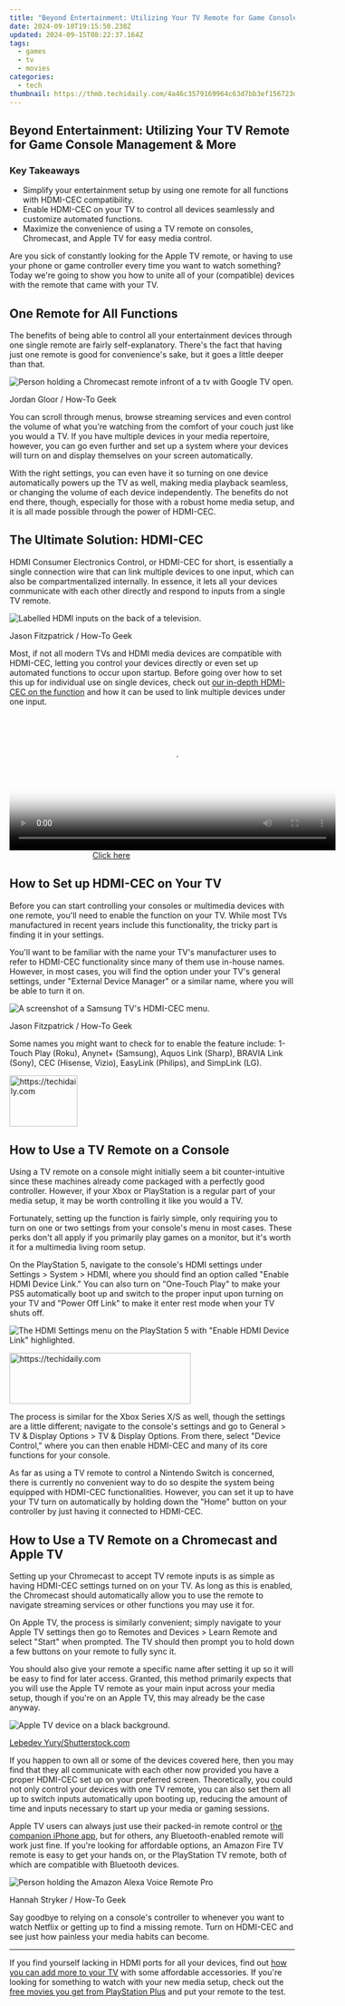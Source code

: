 ```yaml
---
title: "Beyond Entertainment: Utilizing Your TV Remote for Game Console Management & More"
date: 2024-09-10T19:15:50.238Z
updated: 2024-09-15T08:22:37.164Z
tags:
  - games
  - tv
  - movies
categories:
  - tech
thumbnail: https://thmb.techidaily.com/4a46c3579169964c63d7bb3ef156723da1c897ffca7f03ef7871aadd312df806.jpg
---
```


## Beyond Entertainment: Utilizing Your TV Remote for Game Console Management & More

### Key Takeaways

* Simplify your entertainment setup by using one remote for all functions with HDMI-CEC compatibility.
* Enable HDMI-CEC on your TV to control all devices seamlessly and customize automated functions.
* Maximize the convenience of using a TV remote on consoles, Chromecast, and Apple TV for easy media control.

 Are you sick of constantly looking for the Apple TV remote, or having to use your phone or game controller every time you want to watch something? Today we're going to show you how to unite all of your (compatible) devices with the remote that came with your TV.

##  One Remote for All Functions

 The benefits of being able to control all your entertainment devices through one single remote are fairly self-explanatory. There's the fact that having just one remote is good for convenience's sake, but it goes a little deeper than that.

![Person holding a Chromecast remote infront of a tv with Google TV open.](https://static1.howtogeekimages.com/wordpress/wp-content/uploads/2024/02/googletv_remote.jpg) 

Jordan Gloor / How-To Geek

 You can scroll through menus, browse streaming services and even control the volume of what you're watching from the comfort of your couch just like you would a TV. If you have multiple devices in your media repertoire, however, you can go even further and set up a system where your devices will turn on and display themselves on your screen automatically.

 With the right settings, you can even have it so turning on one device automatically powers up the TV as well, making media playback seamless, or changing the volume of each device independently. The benefits do not end there, though, especially for those with a robust home media setup, and it is all made possible through the power of HDMI-CEC.

##  The Ultimate Solution: HDMI-CEC

 HDMI Consumer Electronics Control, or HDMI-CEC for short, is essentially a single connection wire that can link multiple devices to one input, which can also be compartmentalized internally. In essence, it lets all your devices communicate with each other directly and respond to inputs from a single TV remote.

![Labelled HDMI inputs on the back of a television.](https://static1.howtogeekimages.com/wordpress/wp-content/uploads/2016/11/HDMI-CEC1.jpg) 

Jason Fitzpatrick / How-To Geek

 Most, if not all modern TVs and HDMI media devices are compatible with HDMI-CEC, letting you control your devices directly or even set up automated functions to occur upon startup. Before going over how to set this up for individual use on single devices, check out [our in-depth HDMI-CEC on the function](https://instagram-clips.techidaily.com/updated-in-2024-essential-tips-to-eliminate-instagram-video-issues/) and how it can be used to link multiple devices under one input.

<!-- affiliate ads begin -->
<span id="1983582">
					<video width="576" height="240" style="cursor:pointer"
           poster="//a.impactradius-go.com/display-clicktoplayimage/1983582.png"
           onclick="if(!this.playClicked){this.play();this.setAttribute('controls',true);this.playClicked=true;}">
	   <source src="//a.impactradius-go.com/display-ad/22993-1983582">
	   <img src="//a.impactradius-go.com/display-clicktoplayimage/1983582.png" style="border: none; height: 100%; width: 100%; object-fit: contain">
	</video>
	<div style="width:360px;text-align:center"><a href="javascript:window.open(decodeURIComponent('https%3A%2F%2Fhomestyler.sjv.io%2Fc%2F5597632%2F1983582%2F22993'), '_blank');void(0);">Click here</a></div>
</span>
<img height="0" width="0" src="https://imp.pxf.io/i/5597632/1983582/22993" style="position:absolute;visibility:hidden;" border="0" />
<!-- affiliate ads end -->

##  How to Set up HDMI-CEC on Your TV

 Before you can start controlling your consoles or multimedia devices with one remote, you'll need to enable the function on your TV. While most TVs manufactured in recent years include this functionality, the tricky part is finding it in your settings.

 You'll want to be familiar with the name your TV's manufacturer uses to refer to HDMI-CEC functionality since many of them use in-house names. However, in most cases, you will find the option under your TV's general settings, under "External Device Manager" or a similar name, where you will be able to turn it on.

![A screenshot of a Samsung TV's HDMI-CEC menu.](https://static1.howtogeekimages.com/wordpress/wp-content/uploads/2016/11/HDMI-CEC2.jpg) 

Jason Fitzpatrick / How-To Geek

 Some names you might want to check for to enable the feature include: 1-Touch Play (Roku), Anynet+ (Samsung), Aquos Link (Sharp), BRAVIA Link (Sony), CEC (Hisense, Vizio), EasyLink (Philips), and SimpLink (LG).

<!-- affiliate ads begin -->
<a href="https://aligracehair.sjv.io/c/5597632/2135349/19272" target="_top" id="2135349">
  <img src="//a.impactradius-go.com/display-ad/19272-2135349" border="0" alt="https://techidaily.com" width="120" height="90"/>
</a>
<img height="0" width="0" src="https://aligracehair.sjv.io/i/5597632/2135349/19272" style="position:absolute;visibility:hidden;" border="0" />
<!-- affiliate ads end -->

##  How to Use a TV Remote on a Console

 Using a TV remote on a console might initially seem a bit counter-intuitive since these machines already come packaged with a perfectly good controller. However, if your Xbox or PlayStation is a regular part of your media setup, it may be worth controlling it like you would a TV.

 Fortunately, setting up the function is fairly simple, only requiring you to turn on one or two settings from your console's menu in most cases. These perks don't all apply if you primarily play games on a monitor, but it's worth it for a multimedia living room setup.

 On the PlayStation 5, navigate to the console's HDMI settings under Settings > System > HDMI, where you should find an option called "Enable HDMI Device Link." You can also turn on "One-Touch Play" to make your PS5 automatically boot up and switch to the proper input upon turning on your TV and "Power Off Link" to make it enter rest mode when your TV shuts off.

![The HDMI Settings menu on the PlayStation 5 with "Enable HDMI Device Link" highlighted.](https://static1.howtogeekimages.com/wordpress/wp-content/uploads/2024/05/20240503114020.jpg) 

<!-- affiliate ads begin -->
<a href="https://aligracehair.sjv.io/c/5597632/2135415/19272" target="_top" id="2135415">
  <img src="//a.impactradius-go.com/display-ad/19272-2135415" border="0" alt="https://techidaily.com" width="320" height="90"/>
</a>
<img height="0" width="0" src="https://aligracehair.sjv.io/i/5597632/2135415/19272" style="position:absolute;visibility:hidden;" border="0" />
<!-- affiliate ads end -->

 The process is similar for the Xbox Series X/S as well, though the settings are a little different; navigate to the console's settings and go to General > TV & Display Options > TV & Display Options. From there, select "Device Control," where you can then enable HDMI-CEC and many of its core functions for your console.

 As far as using a TV remote to control a Nintendo Switch is concerned, there is currently no convenient way to do so despite the system being equipped with HDMI-CEC functionalities. However, you can set it up to have your TV turn on automatically by holding down the "Home" button on your controller by just having it connected to HDMI-CEC.

##  How to Use a TV Remote on a Chromecast and Apple TV

 Setting up your Chromecast to accept TV remote inputs is as simple as having HDMI-CEC settings turned on on your TV. As long as this is enabled, the Chromecast should automatically allow you to use the remote to navigate streaming services or other functions you may use it for.

 On Apple TV, the process is similarly convenient; simply navigate to your Apple TV settings then go to Remotes and Devices > Learn Remote and select "Start" when prompted. The TV should then prompt you to hold down a few buttons on your remote to fully sync it.

 You should also give your remote a specific name after setting it up so it will be easy to find for later access. Granted, this method primarily expects that you will use the Apple TV remote as your main input across your media setup, though if you're on an Apple TV, this may already be the case anyway.

![Apple TV device on a black background.](https://static1.howtogeekimages.com/wordpress/wp-content/uploads/2023/10/2-11.png) 

[Lebedev Yury/Shutterstock.com](https://www.shutterstock.com/image-photo/berlin-germany-august-21-2016-product-471991831)

 If you happen to own all or some of the devices covered here, then you may find that they all communicate with each other now provided you have a proper HDMI-CEC set up on your preferred screen. Theoretically, you could not only control your devices with one TV remote, you can also set them all up to switch inputs automatically upon booting up, reducing the amount of time and inputs necessary to start up your media or gaming sessions.

 Apple TV users can always just use their packed-in remote control or [the companion iPhone app](https://ai-video-tools.techidaily.com/vn-video-editor-android-app-is-it-worth-downloading-for-2024/), but for others, any Bluetooth-enabled remote will work just fine. If you're looking for affordable options, an Amazon Fire TV remote is easy to get your hands on, or the PlayStation TV remote, both of which are compatible with Bluetooth devices.

![Person holding the Amazon Alexa Voice Remote Pro](https://static1.howtogeekimages.com/wordpress/wp-content/uploads/2023/10/52567799489_3a2368a422_o.jpg) 

Hannah Stryker / How-To Geek

 Say goodbye to relying on a console's controller to whenever you want to watch Netflix or getting up to find a missing remote. Turn on HDMI-CEC and see just how painless your media habits can become.

---

 If you find yourself lacking in HDMI ports for all your devices, find out [how you can add more to your TV](https://some-techniques.techidaily.com/in-2024-exclusive-perk-dji-miniair-2-owners-get-20-free-luts/) with some affordable accessories. If you're looking for something to watch with your new media setup, check out the [free movies you get from PlayStation Plus](https://change-location.techidaily.com/how-to-get-the-dragon-scale-and-evolution-enabled-pokemon-on-vivo-y100t-drfone-by-drfone-virtual-android/) and put your remote to the test.

<ins class="adsbygoogle"
     style="display:block"
     data-ad-format="autorelaxed"
     data-ad-client="ca-pub-7571918770474297"
     data-ad-slot="1223367746"></ins>

<ins class="adsbygoogle"
     style="display:block"
     data-ad-client="ca-pub-7571918770474297"
     data-ad-slot="8358498916"
     data-ad-format="auto"
     data-full-width-responsive="true"></ins>



